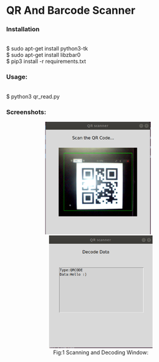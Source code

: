 # QR And Barcode Scanner

<h3>Installation</h3><br>
$ sudo apt-get install python3-tk<br>
$ sudo apt-get install libzbar0<br>
$ pip3 install -r requirements.txt


<h3>Usage:</h3><br>
$ python3 qr_read.py<br>

<h3>Screenshots: </h3>
<p align="center">
 <img src="images/screenshot_1.png", height="300"></img>&nbsp&nbsp&nbsp&nbsp
 <img src="images/screenshot_2.png", height="300"></img><br>
 Fig:1 Scanning and Decoding Window:<br>
</p>
